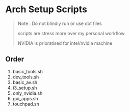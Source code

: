 # Arch Setup Scripts

> Note : Do not blindly run or use dot files
>
> scripts are stress more over my personal workflow
>
> NVIDIA is prioratised for intel/nvidia machine

## Order

1. basic_tools.sh
2. dev_tools.sh
3. basic_av.sh
4. i3_setup.sh
5. only_nvidia.sh
6. gui_apps.sh
7. touchpad.sh
